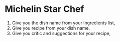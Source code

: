 # Michelin Star Chef
1. Give you the dish name from your ingredients list,
2. Give you recipe from your dish name,
3. Give you critic and suggections for your recipe,
